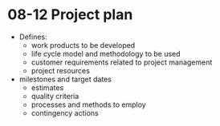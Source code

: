 08-12 Project plan
==================

* Defines:
  - work products to be developed
  - life cycle model and methodology to be used
  - customer requirements related to project management
  - project resources
* milestones and target dates
  - estimates
  - quality criteria
  - processes and methods to employ
  - contingency actions

